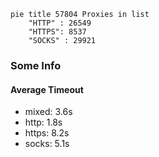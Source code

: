 
```mermaid
pie title 57804 Proxies in list
    "HTTP" : 26549
    "HTTPS": 8537
    "SOCKS" : 29921
```

### Some Info
#### Average Timeout

- mixed: 3.6s
- http: 1.8s
- https: 8.2s
- socks: 5.1s